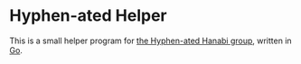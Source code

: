# Hyphen-ated Helper

This is a small helper program for [the Hyphen-ated Hanabi group](https://github.com/Zamiell/hanabi-conventions), written in [Go](https://golang.org/).
